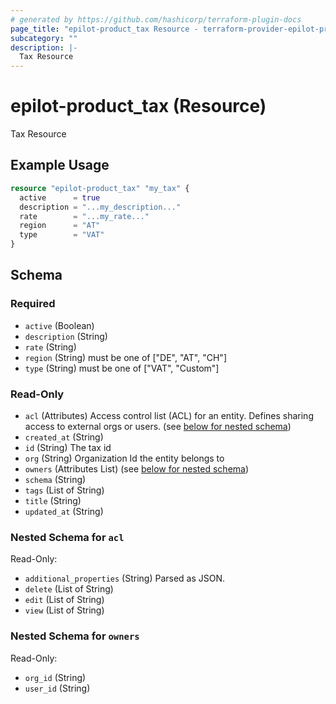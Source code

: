```yaml
---
# generated by https://github.com/hashicorp/terraform-plugin-docs
page_title: "epilot-product_tax Resource - terraform-provider-epilot-product"
subcategory: ""
description: |-
  Tax Resource
---
```


# epilot-product_tax (Resource)

Tax Resource

## Example Usage

```terraform
resource "epilot-product_tax" "my_tax" {
  active      = true
  description = "...my_description..."
  rate        = "...my_rate..."
  region      = "AT"
  type        = "VAT"
}
```

<!-- schema generated by tfplugindocs -->
## Schema

### Required

- `active` (Boolean)
- `description` (String)
- `rate` (String)
- `region` (String) must be one of ["DE", "AT", "CH"]
- `type` (String) must be one of ["VAT", "Custom"]

### Read-Only

- `acl` (Attributes) Access control list (ACL) for an entity. Defines sharing access to external orgs or users. (see [below for nested schema](#nestedatt--acl))
- `created_at` (String)
- `id` (String) The tax id
- `org` (String) Organization Id the entity belongs to
- `owners` (Attributes List) (see [below for nested schema](#nestedatt--owners))
- `schema` (String)
- `tags` (List of String)
- `title` (String)
- `updated_at` (String)

<a id="nestedatt--acl"></a>
### Nested Schema for `acl`

Read-Only:

- `additional_properties` (String) Parsed as JSON.
- `delete` (List of String)
- `edit` (List of String)
- `view` (List of String)


<a id="nestedatt--owners"></a>
### Nested Schema for `owners`

Read-Only:

- `org_id` (String)
- `user_id` (String)


